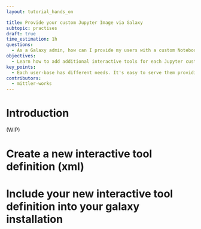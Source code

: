 ```yaml
---
layout: tutorial_hands_on

title: Provide your custom Jupyter Image via Galaxy
subtopic: practises
draft: true
time_estimation: 1h
questions:
  - As a Galaxy admin, how can I provide my users with a custom Notebook Server?
objectives:
  - Learn how to add additional interactive tools for each Jupyter customization.
key_points:
  - Each user-base has different needs. It's easy to serve them providing customized Jupyter Notebook Servers.
contributors:
  - mittler-works
---
```


# Introduction

(WIP)

# Create a new interactive tool definition (xml)

# Include your new interactive tool definition into your galaxy installation